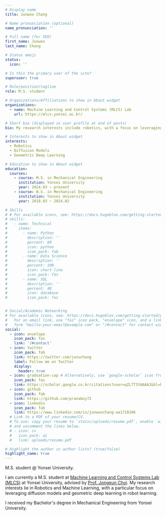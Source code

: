 ```yaml
---
# Display name
title: Junwoo Chang

# Name pronunciation (optional)
name_pronunciation: ''

# Full name (for SEO)
first_name: Junwoo
last_name: Chang

# Status emoji
status:
  icon: ''

# Is this the primary user of the site?
superuser: true

# Role/position/tagline
role: M.S. student

# Organizations/Affiliations to show in About widget
organizations:
  - name: Machine Learning and Control Systems (MLCS) Lab
    url: https://mlcs.yonsei.ac.kr/ 

# Short bio (displayed in user profile at end of posts)
bio: My research interests include robotics, with a focus on leveraging diffusion models and geometric deep learning.

# Interests to show in About widget
interests:
  - Robotics
  - Diffusion Models
  - Geometric Deep Learning

# Education to show in About widget
education:
  courses:
    - course: M.S. in Mechanical Engineering
      institution: Yonsei University
      year: 2024.03 ~ present
    - course: B.S. in Mechanical Engineering
      institution: Yonsei University
      year: 2018.03 ~ 2024.02

# Skills
# # For available icons, see: https://docs.hugoblox.com/getting-started/page-builder/#icons
# skills:
#   - name: Technical
#     items:
#       - name: Python
#         description: ''
#         percent: 80
#         icon: python
#         icon_pack: fab
#       - name: Data Science
#         description: ''
#         percent: 100
#         icon: chart-line
#         icon_pack: fas
#       - name: SQL
#         description: ''
#         percent: 40
#         icon: database
#         icon_pack: fas


# Social/Academic Networking
# For available icons, see: https://docs.hugoblox.com/getting-started/page-builder/#icons
#   For an email link, use "fas" icon pack, "envelope" icon, and a link in the
#   form "mailto:your-email@example.com" or "/#contact" for contact widget.
social:
  - icon: envelope
    icon_pack: fas
    link: '/#contact'
  - icon: twitter
    icon_pack: fab
    link: https://twitter.com/junuchang
    label: Follow me on Twitter
    display:
      header: true
  - icon: graduation-cap # Alternatively, use `google-scholar` icon from `ai` icon pack
    icon_pack: fas
    link: https://scholar.google.co.kr/citations?user=qZL7T3YAAAAJ&hl=ko
  - icon: github
    icon_pack: fab
    link: https://github.com/pranaboy72
  - icon: linkedin
    icon_pack: fab
    link: https://www.linkedin.com/in/junwoochang-aa1718206 
  # Link to a PDF of your resume/CV.
  # To use: copy your resume to `static/uploads/resume.pdf`, enable `ai` icons in `params.yaml`,
  # and uncomment the lines below.
  # - icon: cv
  #   icon_pack: ai
  #   link: uploads/resume.pdf

# Highlight the author in author lists? (true/false)
highlight_name: true
---
```


M.S. student @ Yonsei University.

I am currently a M.S. student at [Machine Learning and Control Systems Lab (MLCS)](https://mlcs.yonsei.ac.kr/) at Yonsei University, advised by [Prof. Jongeun Choi](https://mlcs.yonsei.ac.kr/Professor.html). My research interests lie in Robotics and Machine Learning, with a particular focus on leveraging diffusion models and geometric deep learning in robot learning. 

I received my Bachelor's degree in Mechanical Engineering from Yonsei University.
